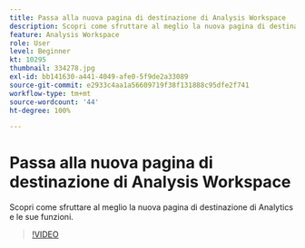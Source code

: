 ```yaml
---
title: Passa alla nuova pagina di destinazione di Analysis Workspace
description: Scopri come sfruttare al meglio la nuova pagina di destinazione di Analytics e le sue funzioni.
feature: Analysis Workspace
role: User
level: Beginner
kt: 10295
thumbnail: 334278.jpg
exl-id: bb141630-a441-4049-afe0-5f9de2a33089
source-git-commit: e2933c4aa1a56609719f38f131888c95dfe2f741
workflow-type: tm+mt
source-wordcount: '44'
ht-degree: 100%

---
```


# Passa alla nuova pagina di destinazione di Analysis Workspace

Scopri come sfruttare al meglio la nuova pagina di destinazione di Analytics e le sue funzioni.

>[!VIDEO](https://video.tv.adobe.com/v/334278/?quality=12&learn=on)
